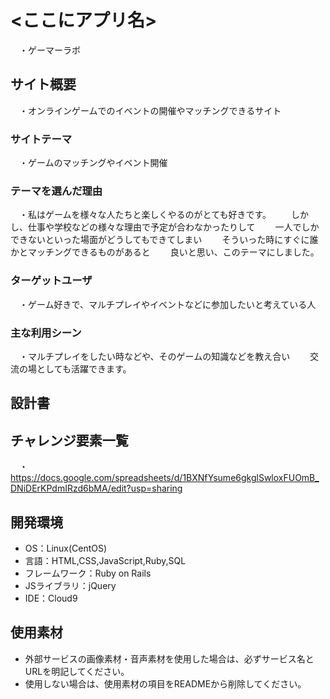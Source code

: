 # <ここにアプリ名>
　・ゲーマーラボ

## サイト概要
　・オンラインゲームでのイベントの開催やマッチングできるサイト

### サイトテーマ
　・ゲームのマッチングやイベント開催

### テーマを選んだ理由
　・私はゲームを様々な人たちと楽しくやるのがとても好きです。
　　しかし、仕事や学校などの様々な理由で予定が合わなかったりして
　　一人でしかできないといった場面がどうしてもできてしまい
　　そういった時にすぐに誰かとマッチングできるものがあると
　　良いと思い、このテーマにしました。

### ターゲットユーザ
　・ゲーム好きで、マルチプレイやイベントなどに参加したいと考えている人

### 主な利用シーン
　・マルチプレイをしたい時などや、そのゲームの知識などを教え合い
　　交流の場としても活躍できます。

## 設計書

## チャレンジ要素一覧
　・https://docs.google.com/spreadsheets/d/1BXNfYsume6gkglSwloxFUOmB_DNiDErKPdmIRzd6bMA/edit?usp=sharing

## 開発環境
- OS：Linux(CentOS)
- 言語：HTML,CSS,JavaScript,Ruby,SQL
- フレームワーク：Ruby on Rails
- JSライブラリ：jQuery
- IDE：Cloud9

## 使用素材
- 外部サービスの画像素材・音声素材を使用した場合は、必ずサービス名とURLを明記してください。
- 使用しない場合は、使用素材の項目をREADMEから削除してください。